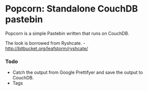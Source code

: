 # Popcorn: Standalone CouchDB pastebin

Popcorn is a simple Pastebin written that runs on CouchDB.

The look is borrowed from Ryshcate. - http://bitbucket.org/leafstorm/ryshcate/

### Todo

* Catch the output from Google Prettifyer and save the output to CouchDB.
* Tags